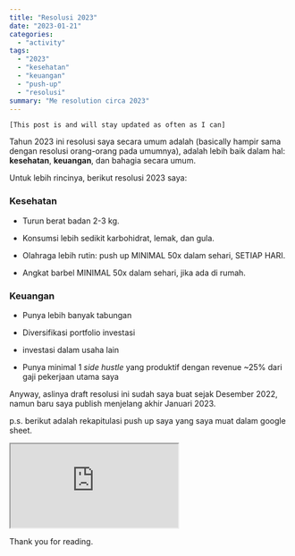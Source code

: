 ```yaml
---
title: "Resolusi 2023"
date: "2023-01-21"
categories: 
  - "activity"
tags: 
  - "2023"
  - "kesehatan"
  - "keuangan"
  - "push-up"
  - "resolusi"
summary: "Me resolution circa 2023"
---
```


`[This post is and will stay updated as often as I can]`

Tahun 2023 ini resolusi saya secara umum adalah (basically hampir sama dengan resolusi orang-orang pada umumnya), adalah lebih baik dalam hal: **kesehatan**, **keuangan**, dan bahagia secara umum.

Untuk lebih rincinya, berikut resolusi 2023 saya:

### Kesehatan

- Turun berat badan 2-3 kg.

- Konsumsi lebih sedikit karbohidrat, lemak, dan gula.

- Olahraga lebih rutin: push up MINIMAL 50x dalam sehari, SETIAP HARI.

- Angkat barbel MINIMAL 50x dalam sehari, jika ada di rumah.

### Keuangan

- Punya lebih banyak tabungan

- Diversifikasi portfolio investasi

- investasi dalam usaha lain

- Punya minimal 1 _side hustle_ yang produktif dengan revenue ~25% dari gaji pekerjaan utama saya

Anyway, aslinya draft resolusi ini sudah saya buat sejak Desember 2022, namun baru saya publish menjelang akhir Januari 2023.

p.s. berikut adalah rekapitulasi push up saya yang saya muat dalam google sheet.

<iframe src="https://docs.google.com/spreadsheets/d/e/2PACX-1vQG16jYov5mcieBd6Nn5YQgiY4dI0aWY5aYLduACLPIH94kWsInhXpoVpOlnrtt4P23YQzHTAO4eOqd/pubhtml?widget=true&amp;headers=false"></iframe>

Thank you for reading.
